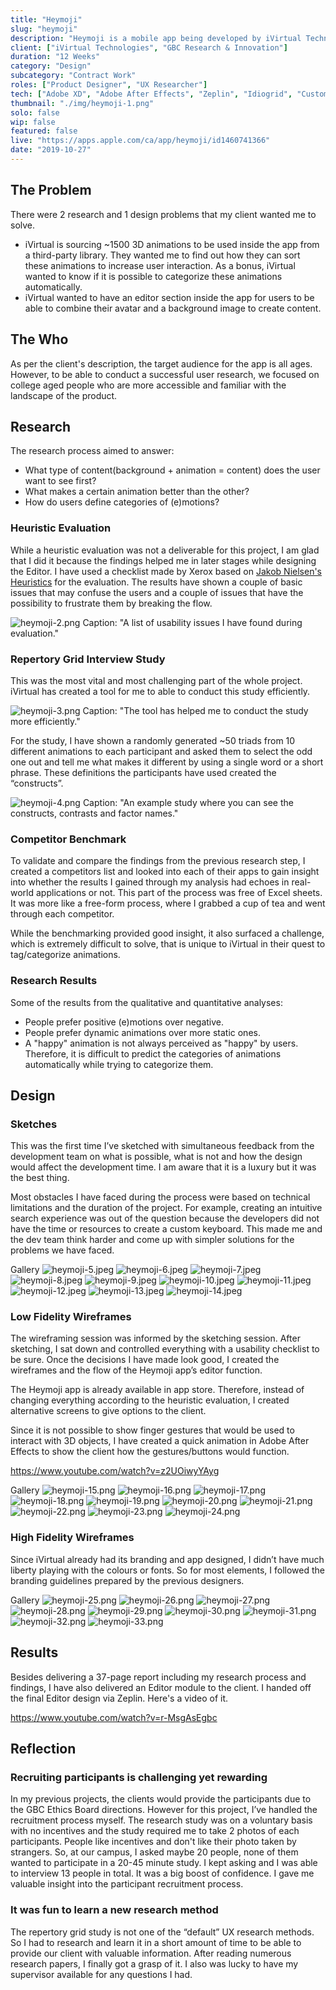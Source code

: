 ```yaml
---
title: "Heymoji"
slug: "heymoji"
description: "Heymoji is a mobile app being developed by iVirtual Technologies Inc. to help users to create their 3D animated avatars with 2 photos of themselves."
client: ["iVirtual Technologies", "GBC Research & Innovation"]
duration: "12 Weeks"
category: "Design"
subcategory: "Contract Work"
roles: ["Product Designer", "UX Researcher"]
tech: ["Adobe XD", "Adobe After Effects", "Zeplin", "Idiogrid", "Custom Software"]
thumbnail: "./img/heymoji-1.png"
solo: false
wip: false
featured: false
live: "https://apps.apple.com/ca/app/heymoji/id1460741366"
date: "2019-10-27"
---
```


## The Problem

There were 2 research and 1 design problems that my client wanted me to solve.

- iVirtual is sourcing ~1500 3D animations to be used inside the app from a third-party library. They wanted me to find out how they can sort these animations to increase user interaction. As a bonus, iVirtual wanted to know if it is possible to categorize these animations automatically.
- iVirtual wanted to have an editor section inside the app for users to be able to combine their avatar and a background image to create content.

## The Who

As per the client's description, the target audience for the app is all ages. However, to be able to conduct a successful user research, we focused on college aged people who are more accessible and familiar with the landscape of the product.

## Research

The research process aimed to answer:

- What type of content(background + animation = content) does the user want to see first?
- What makes a certain animation better than the other?
- How do users define categories of (e)motions?

### Heuristic Evaluation

While a heuristic evaluation was not a deliverable for this project, I am glad that I did it because the findings helped me in later stages while designing the Editor. I have used a checklist made by Xerox based on [Jakob Nielsen's Heuristics](https://www.nngroup.com/articles/ten-usability-heuristics/) for the evaluation. The results have shown a couple of basic issues that may confuse the users and a couple of issues that have the possibility to frustrate them by breaking the flow.

![heymoji-2.png](./img/heymoji-2.png)
Caption: "A list of usability issues I have found during evaluation."

### Repertory Grid Interview Study

This was the most vital and most challenging part of the whole project. iVirtual has created a tool for me to able to conduct this study efficiently.

![heymoji-3.png](./img/heymoji-3.png)
Caption: "The tool has helped me to conduct the study more efficiently."

For the study, I have shown a randomly generated ~50 triads from 10 different animations to each participant and asked them to select the odd one out and tell me what makes it different by using a single word or a short phrase. These definitions the participants have used created the “constructs”.

![heymoji-4.png](./img/heymoji-4.png)
Caption: "An example study where you can see the constructs, contrasts and factor names."

### Competitor Benchmark

To validate and compare the findings from the previous research step, I created a competitors list and looked into each of their apps to gain insight into whether the results I gained through my analysis had echoes in real-world applications or not. This part of the process was free of Excel sheets. It was more like a free-form process, where I grabbed a cup of tea and went through each competitor.

While the benchmarking provided good insight, it also surfaced a challenge, which is extremely difficult to solve, that is unique to iVirtual in their quest to tag/categorize animations.

### Research Results

Some of the results from the qualitative and quantitative analyses:

- People prefer positive (e)motions over negative.
- People prefer dynamic animations over more static ones.
- A "happy" animation is not always perceived as "happy" by users. Therefore, it is difficult to predict the categories of animations automatically while trying to categorize them.

## Design

### Sketches

This was the first time I’ve sketched with simultaneous feedback from the development team on what is possible, what is not and how the design would affect the development time. I am aware that it is a luxury but it was the best thing.

Most obstacles I have faced during the process were based on technical limitations and the duration of the project. For example, creating an intuitive search experience was out of the question because the developers did not have the time or resources to create a custom keyboard. This made me and the dev team think harder and come up with simpler solutions for the problems we have faced.

Gallery
![heymoji-5.jpeg](./img/heymoji-5.jpeg)
![heymoji-6.jpeg](./img/heymoji-6.jpeg)
![heymoji-7.jpeg](./img/heymoji-7.jpeg)
![heymoji-8.jpeg](./img/heymoji-8.jpeg)
![heymoji-9.jpeg](./img/heymoji-9.jpeg)
![heymoji-10.jpeg](./img/heymoji-10.jpeg)
![heymoji-11.jpeg](./img/heymoji-11.jpeg)
![heymoji-12.jpeg](./img/heymoji-12.jpeg)
![heymoji-13.jpeg](./img/heymoji-13.jpeg)
![heymoji-14.jpeg](./img/heymoji-14.jpeg)

### Low Fidelity Wireframes

The wireframing session was informed by the sketching session. After sketching, I sat down and controlled everything with a usability checklist to be sure. Once the decisions I have made look good, I created the wireframes and the flow of the Heymoji app’s editor function.

The Heymoji app is already available in app store. Therefore, instead of changing everything according to the heuristic evaluation, I created alternative screens to give options to the client.

Since it is not possible to show finger gestures that would be used to interact with 3D objects, I have created a quick animation in Adobe After Effects to show the client how the gestures/buttons would function.

https://www.youtube.com/watch?v=z2UOiwyYAyg

Gallery
![heymoji-15.png](./img/heymoji-15.png)
![heymoji-16.png](./img/heymoji-16.png)
![heymoji-17.png](./img/heymoji-17.png)
![heymoji-18.png](./img/heymoji-18.png)
![heymoji-19.png](./img/heymoji-19.png)
![heymoji-20.png](./img/heymoji-20.png)
![heymoji-21.png](./img/heymoji-21.png)
![heymoji-22.png](./img/heymoji-22.png)
![heymoji-23.png](./img/heymoji-23.png)
![heymoji-24.png](./img/heymoji-24.png)

### High Fidelity Wireframes

Since iVirtual already had its branding and app designed, I didn’t have much liberty playing with the colours or fonts. So for most elements, I followed the branding guidelines prepared by the previous designers.

Gallery
![heymoji-25.png](./img/heymoji-25.png)
![heymoji-26.png](./img/heymoji-26.png)
![heymoji-27.png](./img/heymoji-27.png)
![heymoji-28.png](./img/heymoji-28.png)
![heymoji-29.png](./img/heymoji-29.png)
![heymoji-30.png](./img/heymoji-30.png)
![heymoji-31.png](./img/heymoji-31.png)
![heymoji-32.png](./img/heymoji-32.png)
![heymoji-33.png](./img/heymoji-33.png)

## Results

Besides delivering a 37-page report including my research process and findings, I have also delivered an Editor module to the client. I handed off the final Editor design via Zeplin. Here's a video of it.

https://www.youtube.com/watch?v=r-MsgAsEgbc

## Reflection

### Recruiting participants is challenging yet rewarding

In my previous projects, the clients would provide the participants due to the GBC Ethics Board directions. However for this project, I’ve handled the recruitment process myself. The research study was on a voluntary basis with no incentives and the study required me to take 2 photos of each participants. People like incentives and don't like their photo taken by strangers. So, at our campus, I asked maybe 20 people, none of them wanted to participate in a 20-45 minute study. I kept asking and I was able to interview 13 people in total. It was a big boost of confidence. I gave me valuable insight into the participant recruitment process.

### It was fun to learn a new research method

The repertory grid study is not one of the “default” UX research methods. So I had to research and learn it in a short amount of time to be able to provide our client with valuable information. After reading numerous research papers, I finally got a grasp of it. I also was lucky to have my supervisor available for any questions I had.
